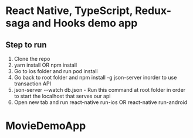 # React Native, TypeScript, Redux-saga and Hooks demo app

## Step to run

1. Clone the repo
2. yarn install OR npm install
3. Go to ios folder and run pod install
4. Go back to root folder and npm install -g json-server inorder to use transaction API
5. json-server --watch db.json - Run this command at root folder in order to start the localhost that serves our api
6. Open new tab and run react-native run-ios OR react-native run-android
# MovieDemoApp
